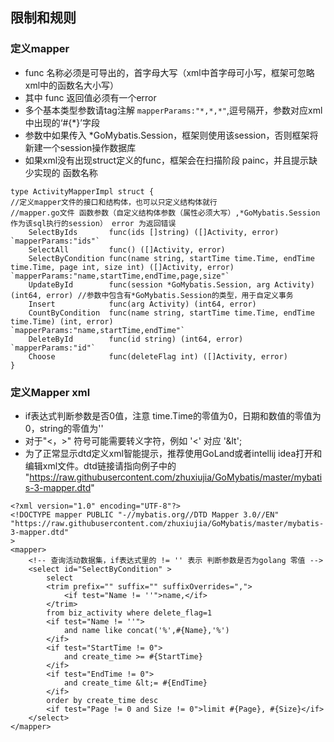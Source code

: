 ## 限制和规则
### 定义mapper
* func 名称必须是可导出的，首字母大写（xml中首字母可小写，框架可忽略xml中的函数名大小写）
* 其中 func 返回值必须有一个error
* 多个基本类型参数请tag注解  `mapperParams:"*,*,*"`,逗号隔开，参数对应xml中出现的‘#{*}’字段
* 参数中如果传入 *GoMybatis.Session，框架则使用该session，否则框架将新建一个session操作数据库
* 如果xml没有出现struct定义的func，框架会在扫描阶段 painc，并且提示缺少实现的 函数名称
```
type ActivityMapperImpl struct {
//定义mapper文件的接口和结构体，也可以只定义结构体就行
//mapper.go文件 函数参数（自定义结构体参数（属性必须大写）,*GoMybatis.Session作为该sql执行的session） error 为返回错误
	SelectByIds       func(ids []string) ([]Activity, error)                                                            `mapperParams:"ids"`
	SelectAll         func() ([]Activity, error)
	SelectByCondition func(name string, startTime time.Time, endTime time.Time, page int, size int) ([]Activity, error) `mapperParams:"name,startTime,endTime,page,size"`
	UpdateById        func(session *GoMybatis.Session, arg Activity) (int64, error) //参数中包含有*GoMybatis.Session的类型，用于自定义事务
	Insert            func(arg Activity) (int64, error)
	CountByCondition  func(name string, startTime time.Time, endTime time.Time) (int, error)                            `mapperParams:"name,startTime,endTime"`
	DeleteById        func(id string) (int64, error)                                                                    `mapperParams:"id"`
	Choose            func(deleteFlag int) ([]Activity, error)   
}
```

### 定义Mapper xml
* if表达式判断参数是否0值，注意 time.Time的零值为0，日期和数值的零值为0，string的零值为''
* 对于"<，>" 符号可能需要转义字符，例如 '<' 对应 '&lt';
* 为了正常显示dtd定义xml智能提示，推荐使用GoLand或者intellij idea打开和编辑xml文件。dtd链接请指向例子中的 "https://raw.githubusercontent.com/zhuxiujia/GoMybatis/master/mybatis-3-mapper.dtd"
```
<?xml version="1.0" encoding="UTF-8"?>
<!DOCTYPE mapper PUBLIC "-//mybatis.org//DTD Mapper 3.0//EN" 
"https://raw.githubusercontent.com/zhuxiujia/GoMybatis/master/mybatis-3-mapper.dtd"
>
<mapper>
    <!-- 查询活动数据集，if表达式里的 != '' 表示 判断参数是否为golang 零值 -->
    <select id="SelectByCondition" >
        select
        <trim prefix="" suffix="" suffixOverrides=",">
            <if test="Name != ''">name,</if>
        </trim>
        from biz_activity where delete_flag=1
        <if test="Name != ''">
            and name like concat('%',#{Name},'%')
        </if>
        <if test="StartTime != 0">
            and create_time >= #{StartTime}
        </if>
        <if test="EndTime != 0">
            and create_time &lt;= #{EndTime}
        </if>
        order by create_time desc
        <if test="Page != 0 and Size != 0">limit #{Page}, #{Size}</if>
    </select>
</mapper>
```